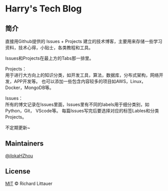 # Harry's Tech Blog
## 简介
直接用Github提供的 Issues + Projects 建立的技术博客，主要用来存储一些学习资料，技术心得，小贴士，各类教程和工具。

Issues和Projects在最上方的Tabs那一排里。  

Projects：  
用于进行大方向上的知识分类，如开发工具，算法，数据库，分布式架构，网络开发，APP开发等。
也可以添加一些包含内容较多的项目如AWS，Linux，Docker，MongoDB等。

Issues：  
所有的博文记录在Issues里面，Issues里有不同的labels用于细分类别，如Python，Git， VScode等。
每篇Issues写完后要选择对应的标签Lables和分类Projects。


不定期更新~  


## Maintainers  
[@ilokaHZhou](https://github.com/ilokaHZhou) 


## License  

[MIT](LICENSE) © Richard Littauer

